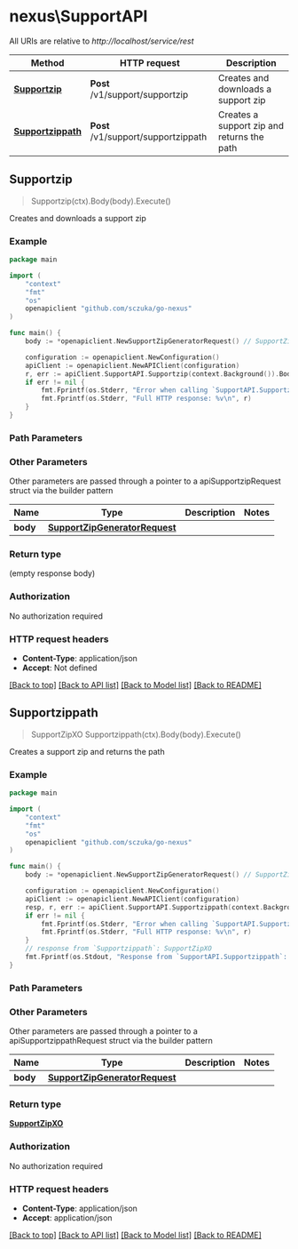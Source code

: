 # nexus\SupportAPI

All URIs are relative to *http://localhost/service/rest*

Method | HTTP request | Description
------------- | ------------- | -------------
[**Supportzip**](SupportAPI.md#Supportzip) | **Post** /v1/support/supportzip | Creates and downloads a support zip
[**Supportzippath**](SupportAPI.md#Supportzippath) | **Post** /v1/support/supportzippath | Creates a support zip and returns the path



## Supportzip

> Supportzip(ctx).Body(body).Execute()

Creates and downloads a support zip

### Example

```go
package main

import (
	"context"
	"fmt"
	"os"
	openapiclient "github.com/sczuka/go-nexus"
)

func main() {
	body := *openapiclient.NewSupportZipGeneratorRequest() // SupportZipGeneratorRequest |  (optional)

	configuration := openapiclient.NewConfiguration()
	apiClient := openapiclient.NewAPIClient(configuration)
	r, err := apiClient.SupportAPI.Supportzip(context.Background()).Body(body).Execute()
	if err != nil {
		fmt.Fprintf(os.Stderr, "Error when calling `SupportAPI.Supportzip``: %v\n", err)
		fmt.Fprintf(os.Stderr, "Full HTTP response: %v\n", r)
	}
}
```

### Path Parameters



### Other Parameters

Other parameters are passed through a pointer to a apiSupportzipRequest struct via the builder pattern


Name | Type | Description  | Notes
------------- | ------------- | ------------- | -------------
 **body** | [**SupportZipGeneratorRequest**](SupportZipGeneratorRequest.md) |  | 

### Return type

 (empty response body)

### Authorization

No authorization required

### HTTP request headers

- **Content-Type**: application/json
- **Accept**: Not defined

[[Back to top]](#) [[Back to API list]](../README.md#documentation-for-api-endpoints)
[[Back to Model list]](../README.md#documentation-for-models)
[[Back to README]](../README.md)


## Supportzippath

> SupportZipXO Supportzippath(ctx).Body(body).Execute()

Creates a support zip and returns the path

### Example

```go
package main

import (
	"context"
	"fmt"
	"os"
	openapiclient "github.com/sczuka/go-nexus"
)

func main() {
	body := *openapiclient.NewSupportZipGeneratorRequest() // SupportZipGeneratorRequest |  (optional)

	configuration := openapiclient.NewConfiguration()
	apiClient := openapiclient.NewAPIClient(configuration)
	resp, r, err := apiClient.SupportAPI.Supportzippath(context.Background()).Body(body).Execute()
	if err != nil {
		fmt.Fprintf(os.Stderr, "Error when calling `SupportAPI.Supportzippath``: %v\n", err)
		fmt.Fprintf(os.Stderr, "Full HTTP response: %v\n", r)
	}
	// response from `Supportzippath`: SupportZipXO
	fmt.Fprintf(os.Stdout, "Response from `SupportAPI.Supportzippath`: %v\n", resp)
}
```

### Path Parameters



### Other Parameters

Other parameters are passed through a pointer to a apiSupportzippathRequest struct via the builder pattern


Name | Type | Description  | Notes
------------- | ------------- | ------------- | -------------
 **body** | [**SupportZipGeneratorRequest**](SupportZipGeneratorRequest.md) |  | 

### Return type

[**SupportZipXO**](SupportZipXO.md)

### Authorization

No authorization required

### HTTP request headers

- **Content-Type**: application/json
- **Accept**: application/json

[[Back to top]](#) [[Back to API list]](../README.md#documentation-for-api-endpoints)
[[Back to Model list]](../README.md#documentation-for-models)
[[Back to README]](../README.md)

